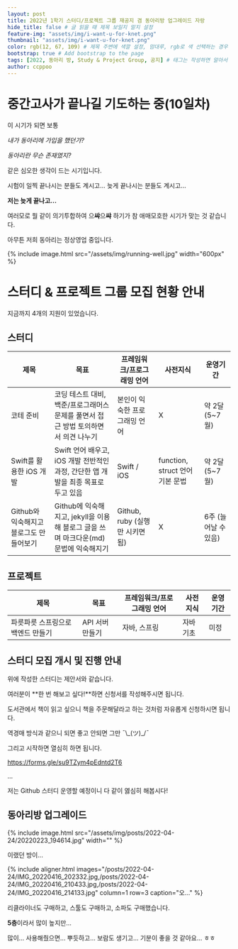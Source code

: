 ```yaml
---
layout: post
title: 2022년 1학기 스터디/프로젝트 그룹 재공지 겸 동아리방 업그레이드 자랑
hide_title: false # 글 읽을 때 제목 보일지 말지 설정
feature-img: "assets/img/i-want-u-for-knet.png"
thumbnail: "assets/img/i-want-u-for-knet.png"
color: rgb(12, 67, 109) # 제목 주변에 색깔 설정, 맘대루, rgb로 색 선택하는 경우 --> rgb(123, 123, 13)
bootstrap: true # Add bootstrap to the page
tags: [2022, 동아리 방, Study & Project Group, 공지] # 태그는 작성하면 알아서 분류됨
author: ccppoo
---
```


# 중간고사가 끝나길 기도하는 중(10일차)

이 시기가 되면 보통

_내가 동아리에 가입을 했던가?_

_동아리란 무슨 존재였지?_

같은 심오한 생각이 드는 시기입니다.

시험이 일찍 끝나시는 분들도 계시고... 늦게 끝나시는 분들도 계시고...

**저는 늦게 끝나고...**

여러모로 뭘 같이 의기투합하여 으**쌰**으**쌰** 하기가 참 애매모호한 시기가 맞는 것 같습니다.

아무튼 저희 동아리는 정상영업 중입니다.

{% include image.html src="/assets/img/running-well.jpg" width="600px" %}

# 스터디 & 프로젝트 그룹 모집 현황 안내

지금까지 4개의 지원이 있었습니다.

## 스터디

| 제목                                    | 목표                                                                                 | 프레임워크/프로그래밍 언어      | 사전지식                        | 운영기간             |
| --------------------------------------- | ------------------------------------------------------------------------------------ | ------------------------------- | ------------------------------- | -------------------- |
| 코테 준비                               | 코딩 테스트 대비, 백준/프로그래머스 문제를 풀면서 접근 방법 토의하면서 의견 나누기   | 본인이 익숙한 프로그래밍 언어   | X                               | 약 2달 (5~7월)       |
| Swift를 활용한 iOS 개발                 | Swift 언어 배우고, iOS 개발 전반적인 과정, 간단한 앱 개발을 최종 목표로 두고 있음    | Swift / iOS                     | function, struct 언어 기본 문법 | 약 2달 (5~7월)       |
| Github와 익숙해지고 블로그도 만들어보기 | Github에 익숙해지고, jekyll을 이용해 블로그 글을 쓰며 마크다운(md) 문법에 익숙해지기 | Github, ruby (실행만 시키면 됨) | X                               | 6주 (늘어날 수 있음) |

## 프로젝트

| 제목                              | 목표            | 프레임워크/프로그래밍 언어 | 사전지식  | 운영기간 |
| --------------------------------- | --------------- | -------------------------- | --------- | -------- |
| 파릇파릇 스프링으로 백엔드 만들기 | API 서버 만들기 | 자바, 스프링               | 자바 기초 | 미정     |

## 스터디 모집 개시 및 진행 안내

위에 작성한 스터디는 제안서와 같습니다.

여러분이 **한 번 해보고 싶다!**하면 신청서를 작성해주시면 됩니다.

도서관에서 책이 읽고 싶으니 책을 주문해달라고 하는 것처럼 자유롭게 신청하시면 됩니다.

역경매 방식과 같으니 되면 좋고 안되면 그만 ¯\\\_(ツ)\_/¯

그리고 시작하면 열심히 하면 됩니다.

https://forms.gle/su9TZym4pEdntd2T6

...

저는 Github 스터디 운영할 예정이니 다 같이 엻심히 해봅시다!

## 동아리방 업그레이드

{% include image.html src="/assets/img/posts/2022-04-24/20220223_194614.jpg" width="" %}

이랬던 방이...

{% include aligner.html images="/posts/2022-04-24/IMG_20220416_202332.jpg,/posts/2022-04-24/IMG_20220416_210433.jpg,/posts/2022-04-24/IMG_20220416_214133.jpg" column=1 row=3 caption="오..." %}

리클라이너도 구매하고, 스툴도 구매하고, 소파도 구매했습니다.

**5층**이라서 많이 높지만...

많이... 사용해줬으면... 뿌듯하고... 보람도 생기고... 기분이 좋을 것 같아요... ㅎㅎ
